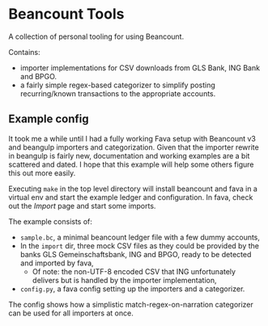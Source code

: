 # Beancount Tools

A collection of personal tooling for using Beancount.

Contains:

* importer implementations for CSV downloads from GLS Bank, ING Bank and BPGO.
* a fairly simple regex-based categorizer to simplify posting recurring/known transactions to the appropriate accounts.

## Example config

It took me a while until I had a fully working Fava setup with Beancount v3 and beangulp importers and categorization. Given that the importer rewrite in beangulp is fairly new, documentation and working examples are a bit scattered and dated. I hope that this example will help some others figure this out more easily.

Executing `make` in the top level directory will install beancount and fava in a virtual env and start the example ledger and configuration. In fava, check out the _Import_ page and start some imports.

The example consists of:

* `sample.bc`, a minimal beancount ledger file with a few dummy accounts,
* In the `import` dir, three mock CSV files as they could be provided by the banks GLS Gemeinschaftsbank, ING and BPGO, ready to be detected and imported by fava,
  * Of note: the non-UTF-8 encoded CSV that ING unfortunately delivers but is handled by the importer implementation,
* `config.py`, a fava config setting up the importers and a categorizer.

The config shows how a simplistic match-regex-on-narration categorizer can be used for all importers at once.
